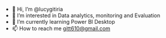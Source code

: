 - 👋 Hi, I’m @lucygitiria
- 👀 I’m interested in Data analytics, monitoring and Evaluation
- 🌱 I’m currently learning Power BI Desktop
- 📫 How to reach me gitt610@gmail.com

<!---
lucygitiria/lucygitiria is a ✨ special ✨ repository because its `README.md` (this file) appears on your GitHub profile.
You can click the Preview link to take a look at your changes.
--->
